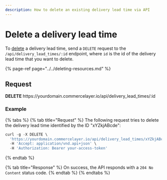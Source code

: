 ```yaml
---
description: How to delete an existing delivery lead time via API
---
```


# Delete a delivery lead time

To <a href="https://docs.commercelayer.io/developers/deleting-resources" target="_blank">delete</a> a delivery lead time, send a `DELETE` request to the `/api/delivery_lead_times/:id` endpoint, where `id` is the id of the delivery lead time that you want to delete.

{% page-ref page="../../deleting-resources.md" %}

## Request

**DELETE** https://<i></i>yourdomain.commercelayer.io/api/delivery_lead_times/:id

### Example

{% tabs %}
{% tab title="Request" %}
The following request tries to delete the delivery lead time identified by the ID "xYZkjABcde":

```javascript
curl -g -X DELETE \
  'https://yourdomain.commercelayer.io/api/delivery_lead_times/xYZkjABcde' \
  -H 'Accept: application/vnd.api+json' \
  -H 'Authorization: Bearer your-access-token'
```
{% endtab %}

{% tab title="Response" %}
On success, the API responds with a `204 No Content` status code.
{% endtab %}
{% endtabs %}

